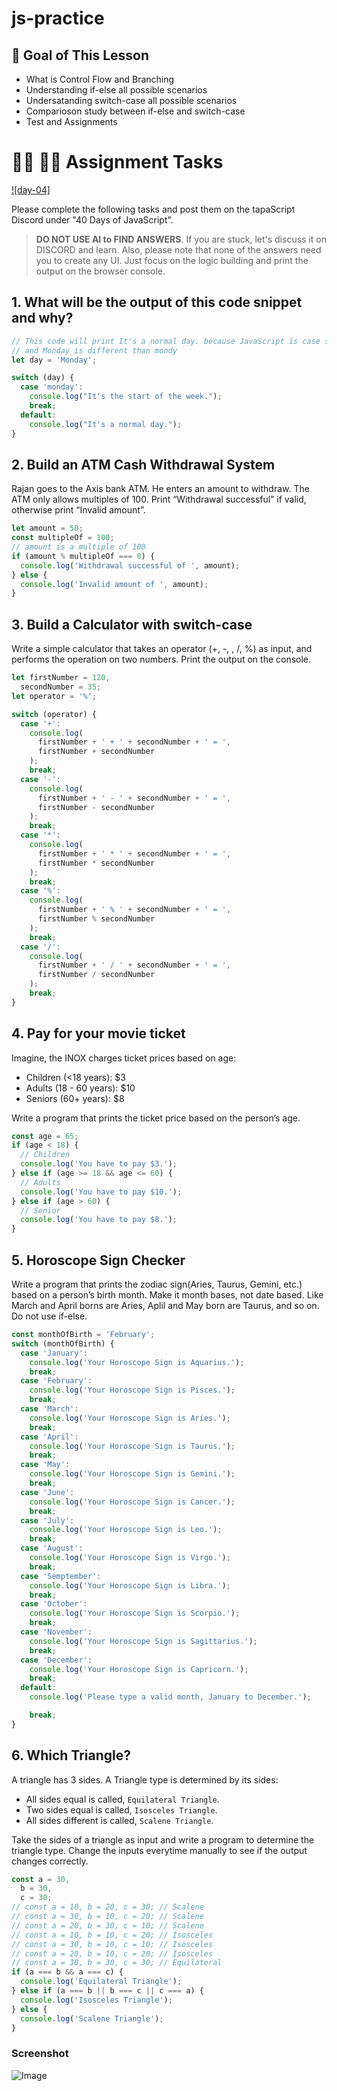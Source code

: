 # js-practice

## **🎯 Goal of This Lesson**

- What is Control Flow and Branching
- Understanding if-else all possible scenarios
- Undersatanding switch-case all possible scenarios
- Comparioson study between if-else and switch-case
- Test and Assignments

# **👩‍💻 🧑‍💻 Assignment Tasks**

[![day-04]](https://youtu.be/Fn_DhBu3VyU 'Video')

Please complete the following tasks and post them on the tapaScript Discord under "40 Days of JavaScript".

> **DO NOT USE AI to FIND ANSWERS**. If you are stuck, let's discuss it on DISCORD and learn. Also, please note that none of the answers need you to create any UI. Just focus on the logic building and print the output on the browser console.

## 1. What will be the output of this code snippet and why?

```js
// This code will print It's a normal day. because JavaScript is case sensitive
// and Monday is different than mondy
let day = 'Monday';

switch (day) {
  case 'monday':
    console.log("It's the start of the week.");
    break;
  default:
    console.log("It's a normal day.");
}
```

## 2. Build an ATM Cash Withdrawal System

Rajan goes to the Axis bank ATM. He enters an amount to withdraw. The ATM only allows multiples of 100. Print “Withdrawal successful” if valid, otherwise print “Invalid amount”.

```js
let amount = 50;
const multipleOf = 100;
// amount is a multiple of 100
if (amount % multipleOf === 0) {
  console.log('Withdrawal successful of ', amount);
} else {
  console.log('Invalid amount of ', amount);
}
```

## 3. Build a Calculator with switch-case

Write a simple calculator that takes an operator (+, -, , /, %) as input, and performs the operation on two numbers. Print the output on the console.

```js
let firstNumber = 120,
  secondNumber = 35;
let operator = '%';

switch (operator) {
  case '+':
    console.log(
      firstNumber + ' + ' + secondNumber + ' = ',
      firstNumber + secondNumber
    );
    break;
  case '-':
    console.log(
      firstNumber + ' - ' + secondNumber + ' = ',
      firstNumber - secondNumber
    );
    break;
  case '*':
    console.log(
      firstNumber + ' * ' + secondNumber + ' = ',
      firstNumber * secondNumber
    );
    break;
  case '%':
    console.log(
      firstNumber + ' % ' + secondNumber + ' = ',
      firstNumber % secondNumber
    );
    break;
  case '/':
    console.log(
      firstNumber + ' / ' + secondNumber + ' = ',
      firstNumber / secondNumber
    );
    break;
}
```

## 4. Pay for your movie ticket

Imagine, the INOX charges ticket prices based on age:

- Children (<18 years): $3
- Adults (18 - 60 years): $10
- Seniors (60+ years): $8

Write a program that prints the ticket price based on the person’s age.

```js
const age = 65;
if (age < 18) {
  // Children
  console.log('You have to pay $3.');
} else if (age >= 18 && age <= 60) {
  // Adults
  console.log('You have to pay $10.');
} else if (age > 60) {
  // Senior
  console.log('You have to pay $8.');
}
```

## 5. Horoscope Sign Checker

Write a program that prints the zodiac sign(Aries, Taurus, Gemini, etc.) based on a person’s birth month. Make it month bases, not date based. Like March and April borns are Aries, Aplil and May born are Taurus, and so on. Do not use if-else.

```js
const monthOfBirth = 'February';
switch (monthOfBirth) {
  case 'January':
    console.log('Your Horoscope Sign is Aquarius.');
    break;
  case 'February':
    console.log('Your Horoscope Sign is Pisces.');
    break;
  case 'March':
    console.log('Your Horoscope Sign is Aries.');
    break;
  case 'April':
    console.log('Your Horoscope Sign is Taurus.');
    break;
  case 'May':
    console.log('Your Horoscope Sign is Gemini.');
    break;
  case 'June':
    console.log('Your Horoscope Sign is Cancer.');
    break;
  case 'July':
    console.log('Your Horoscope Sign is Leo.');
    break;
  case 'August':
    console.log('Your Horoscope Sign is Virgo.');
    break;
  case 'Semptember':
    console.log('Your Horoscope Sign is Libra.');
    break;
  case 'October':
    console.log('Your Horoscope Sign is Scorpio.');
    break;
  case 'November':
    console.log('Your Horoscope Sign is Sagittarius.');
    break;
  case 'December':
    console.log('Your Horoscope Sign is Capricorn.');
    break;
  default:
    console.log('Please type a valid month, January to December.');

    break;
}
```

## 6. Which Triangle?

A triangle has 3 sides. A Triangle type is determined by its sides:

- All sides equal is called, `Equilateral Triangle`.
- Two sides equal is called, `Isosceles Triangle`.
- All sides different is called, `Scalene Triangle`.

Take the sides of a triangle as input and write a program to determine the triangle type. Change the inputs everytime manually to see if the output changes correctly.

```js
const a = 30,
  b = 30,
  c = 30;
// const a = 10, b = 20, c = 30; // Scalene
// const a = 30, b = 10, c = 20; // Scalene
// const a = 20, b = 30, c = 10; // Scalene
// const a = 10, b = 10, c = 20; // Isosceles
// const a = 30, b = 10, c = 10; // Isosceles
// const a = 20, b = 10, c = 20; // Isosceles
// const a = 30, b = 30, c = 30; // Equilateral
if (a === b && a === c) {
  console.log('Equilateral Triangle');
} else if (a === b || b === c || c === a) {
  console.log('Isosceles Triangle');
} else {
  console.log('Scalene Triangle');
}
```

### Screenshot

![Image](https://github.com/user-attachments/assets/7bb59039-a795-4e8f-b26b-260a00b7b5d4)
